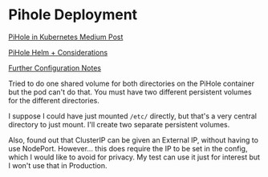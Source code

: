 # Pihole Deployment

[PiHole in Kubernetes Medium Post](https://subtlepseudonym.medium.com/pi-hole-on-kubernetes-87fc8cdeeb2e)

[PiHole Helm + Considerations](https://cdcloudlogix.com/pihole-docker-and-kubernetes-simple-guide/)

[Further Configuration Notes](https://www.technicallywizardry.com/pihole-docker-kubernetes/)

Tried to do one shared volume for both directories on the PiHole container but the pod can't do that. You must have two different persistent volumes for the different directories.

I suppose I could have just mounted `/etc/` directly, but that's a very central directory to just mount. I'll create two separate persistent volumes.

Also, found out that ClusterIP can be given an External IP, without having to use NodePort. However... this does require the IP to be set in the config, which I would like to avoid for privacy. My test can use it just for interest but I won't use that in Production.